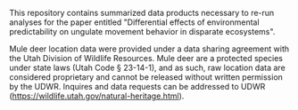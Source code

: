 This repository contains summarized data products necessary to re-run analyses for the paper entitled "Differential effects of environmental predictability on ungulate movement behavior in disparate ecosystems".

Mule deer location data were provided under a data sharing agreement with the Utah Division of Wildlife Resources. 
Mule deer are a protected species under state laws (Utah Code § 23-14-1), and as such, raw location data are considered proprietary and cannot be released without written permission by the UDWR. 
Inquires and data requests can be addressed to UDWR (https://wildlife.utah.gov/natural-heritage.html).
